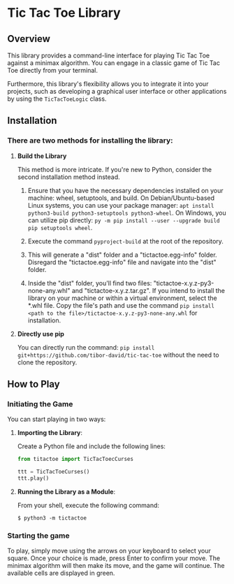 # Tic Tac Toe Library


## Overview

This library provides a command-line interface for playing Tic Tac Toe against a minimax algorithm. You can engage in a classic game of Tic Tac Toe directly from your terminal.

Furthermore, this library's flexibility allows you to integrate it into your projects, such as developing a graphical user interface or other applications by using the `TicTacToeLogic` class.

## Installation

### There are two methods for installing the library:


1. **Build the Library**

   This method is more intricate. If you're new to Python, consider the second installation method instead.

   1. Ensure that you have the necessary dependencies installed on your machine: wheel, setuptools, and build. On Debian/Ubuntu-based Linux systems, you can use your package manager: `apt install python3-build python3-setuptools python3-wheel`. On Windows, you can utilize pip directly: `py -m pip install --user --upgrade build pip setuptools wheel`.

   2. Execute the command `pyproject-build` at the root of the repository.

   3. This will generate a "dist" folder and a "tictactoe.egg-info" folder. Disregard the "tictactoe.egg-info" file and navigate into the "dist" folder.

   4. Inside the "dist" folder, you'll find two files: "tictactoe-x.y.z-py3-none-any.whl" and "tictactoe-x.y.z.tar.gz". If you intend to install the library on your machine or within a virtual environment, select the *.whl file. Copy the file's path and use the command `pip install <path to the file>/tictactoe-x.y.z-py3-none-any.whl` for installation.

2. **Directly use pip**

   You can directly run the command: `pip install git+https://github.com/tibor-david/tic-tac-toe` without the need to clone the repository.

## How to Play

### Initiating the Game

You can start playing in two ways:

1. **Importing the Library**:

   Create a Python file and include the following lines:

   ```python
   from titactoe import TicTacToecCurses

   ttt = TicTacToeCurses()
   ttt.play()
   ```

2. **Running the Library as a Module**:

   From your shell, execute the following command:

   ```shell
   $ python3 -m tictactoe
   ```

### Starting the game

To play, simply move using the arrows on your keyboard to select your square. Once your choice is made, press Enter to confirm your move. The minimax algorithm will then make its move, and the game will continue. The available cells are displayed in green. 
